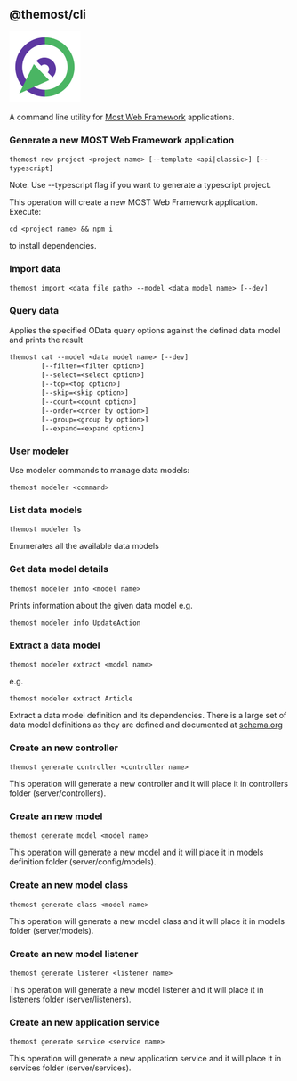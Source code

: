 ## @themost/cli

![MOST Web Framework Logo](https://github.com/themost-framework/common/raw/master/docs/img/themost_framework_v3_128.png)

A command line utility for [Most Web Framework](https://github.com/themost-framework/) applications.

### Generate a new MOST Web Framework application

    themost new project <project name> [--template <api|classic>] [--typescript]

Note: Use --typescript flag if you want to generate a typescript project.
    
This operation will create a new MOST Web Framework application. Execute:

    cd <project name> && npm i
    
to install dependencies.

### Import data

    themost import <data file path> --model <data model name> [--dev]
    
### Query data

Applies the specified OData query options against the defined data model and prints the result

    themost cat --model <data model name> [--dev] 
            [--filter=<filter option>] 
            [--select=<select option>]
            [--top=<top option>] 
            [--skip=<skip option>]
            [--count=<count option>]
            [--order=<order by option>]
            [--group=<group by option>]
            [--expand=<expand option>]

### User modeler

Use modeler commands to manage data models:

    themost modeler <command>

### List data models

    themost modeler ls

Enumerates all the available data models

### Get data model details

    themost modeler info <model name>

Prints information about the given data model e.g.

    themost modeler info UpdateAction

### Extract a data model

    themost modeler extract <model name>

e.g. 

    themost modeler extract Article

Extract a data model definition and its dependencies. There is a large set of data model definitions
as they are defined and documented at [schema.org](https://schema.org) 

### Create an new controller

    themost generate controller <controller name>

This operation will generate a new controller and it will place it in controllers folder (server/controllers).
### Create an new model

    themost generate model <model name>

This operation will generate a new model and it will place it in models definition folder (server/config/models).

### Create an new model class

    themost generate class <model name>

This operation will generate a new model class and it will place it in models folder (server/models).

### Create an new model listener

    themost generate listener <listener name>

This operation will generate a new model listener and it will place it in listeners folder (server/listeners).

### Create an new application service

    themost generate service <service name>

This operation will generate a new application service and it will place it in services folder (server/services).
